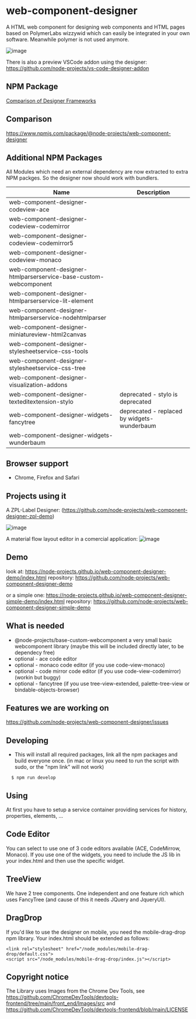 # web-component-designer

A HTML web component for designing web components and HTML pages based on PolymerLabs wizzywid which can easily be integrated in your own software.
Meanwhile polymer is not used anymore.

![image](https://user-images.githubusercontent.com/364896/117482820-358e2d80-af65-11eb-97fd-9d15ebf1966f.png)

There is also a preview VSCode addon using the designer: https://github.com/node-projects/vs-code-designer-addon

## NPM Package

[Comparison of Designer Frameworks](COMPARISON.md)

## Comparison

https://www.npmjs.com/package/@node-projects/web-component-designer

## Additional NPM Packages

All Modules which need an external dependency are now extracted to extra NPM packges.
So the designer now should work with bundlers.

| Name                                                                   | Description                                  |
| ---------------------------------------------------------------------- | -------------------------------------------- |
| web-component-designer-codeview-ace                                    |                                              |
| web-component-designer-codeview-codemirror                             |                                              |
| web-component-designer-codeview-codemirror5                            |                                              |
| web-component-designer-codeview-monaco                                 |                                              |
| web-component-designer-htmlparserservice-base-custom-webcomponent      |                                              |
| web-component-designer-htmlparserservice-lit-element                   |                                              |
| web-component-designer-htmlparserservice-nodehtmlparser                |                                              |
| web-component-designer-miniatureview-html2canvas                       |                                              |
| web-component-designer-stylesheetservice-css-tools                     |                                              |
| web-component-designer-stylesheetservice-css-tree                      |                                              |
| web-component-designer-visualization-addons                            |                                              |
| web-component-designer-texteditextension-stylo                         | deprecated - stylo is deprecated             |
| web-component-designer-widgets-fancytree                               | deprecated - replaced by widgets-wunderbaum  |
| web-component-designer-widgets-wunderbaum                              |                                              |

## Browser support

  - Chrome, Firefox and Safari
  
## Projects using it

A ZPL-Label Designer:
(https://github.com/node-projects/web-component-designer-zpl-demo)

![image](https://github.com/node-projects/web-component-designer/assets/364896/e1f1e3cc-29a3-4749-a676-389577fab69a)

A material flow layout editor in a comercial application:
![image](https://github.com/node-projects/web-component-designer/assets/364896/0062562a-4224-4b11-aaa4-03e31494fcfa)

## Demo

look at: https://node-projects.github.io/web-component-designer-demo/index.html
repository: https://github.com/node-projects/web-component-designer-demo

or a simple one: https://node-projects.github.io/web-component-designer-simple-demo/index.html
repository: https://github.com/node-projects/web-component-designer-simple-demo

## What is needed

- @node-projects/base-custom-webcomponent a very small basic webcomponent library (maybe this will be included directly later, to be dependecy free)
- optional - ace code editor
- optional - monaco code editor (if you use code-view-monaco)
- optional - code mirror code editor (if you use code-view-codemirror) (workin but buggy)
- optional - fancytree (if you use tree-view-extended, palette-tree-view or bindable-objects-browser)

## Features we are working on

https://github.com/node-projects/web-component-designer/issues

## Developing

  * This will install all required packages, link all the npm packages and build everyone once. (in mac or linux you need to run the script with sudo, or the "npm link" will not work)

```
  $ npm run develop
```

## Using

At first you have to setup a service container providing services for history, properties, elements, ...

## Code Editor

You can select to use one of 3 code editors available (ACE, CodeMirrow, Monaco).
If you use one of the widgets, you need to include the JS lib in your index.html and then use the specific widget.

## TreeView

We have 2 tree components. One independent and one feature rich which uses FancyTree (and cause of this it needs JQuery and JqueryUI).

## DragDrop

If you'd like to use the designer on mobile, you need the mobile-drag-drop npm library.
Your index.html should be extended as follows:

    <link rel="stylesheet" href="/node_modules/mobile-drag-drop/default.css">
    <script src="/node_modules/mobile-drag-drop/index.js"></script>

## Copyright notice

The Library uses Images from the Chrome Dev Tools, see
https://github.com/ChromeDevTools/devtools-frontend/tree/main/front_end/Images/src
and
https://github.com/ChromeDevTools/devtools-frontend/blob/main/LICENSE
